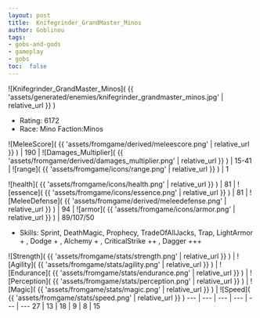```yaml
---
layout: post
title:  Knifegrinder_GrandMaster_Minos
author: Goblinou
tags:
- gobs-and-gods
- gameplay
- gobs
toc:  false
---
```


![Knifegrinder_GrandMaster_Minos]( {{ 'assets/generated/enemies/knifegrinder_grandmaster_minos.jpg' | relative_url }} )
- Rating: 6172
- Race: Mino  Faction:Minos

![MeleeScore]( {{ 'assets/fromgame/derived/meleescore.png' | relative_url }} ) | 190 | ![Damages_Multiplier]( {{ 'assets/fromgame/derived/damages_multiplier.png' | relative_url }} ) | 15-41 | ![range]( {{ 'assets/fromgame/icons/range.png' | relative_url }} ) | 1


![health]( {{ 'assets/fromgame/icons/health.png' | relative_url }} ) | 81 | ![essence]( {{ 'assets/fromgame/icons/essence.png' | relative_url }} ) | 81 | ![MeleeDefense]( {{ 'assets/fromgame/derived/meleedefense.png' | relative_url }} ) | 94 | ![armor]( {{ 'assets/fromgame/icons/armor.png' | relative_url }} ) | 89/107/50

* Skills: Sprint, DeathMagic, Prophecy, TradeOfAllJacks, Trap, LightArmor + , Dodge + , Alchemy + , CriticalStrike ++ , Dagger +++ 

![Strength]( {{ 'assets/fromgame/stats/strength.png' | relative_url }} ) | ![Agility]( {{ 'assets/fromgame/stats/agility.png' | relative_url }} ) | ![Endurance]( {{ 'assets/fromgame/stats/endurance.png' | relative_url }} ) | ![Perception]( {{ 'assets/fromgame/stats/perception.png' | relative_url }} ) | ![Magic]( {{ 'assets/fromgame/stats/magic.png' | relative_url }} ) | ![Speed]( {{ 'assets/fromgame/stats/speed.png' | relative_url }} )
--- | --- | --- | --- | --- | ---
27 | 13 | 18 | 9 | 8 | 15
